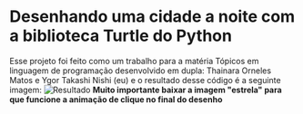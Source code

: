 # Desenhando uma cidade a noite com a biblioteca Turtle do Python
Esse projeto foi feito como um trabalho para a matéria Tópicos em linguagem de programação
desenvolvido em dupla: Thainara Orneles Matos e Ygor Takashi Nishi (eu)
e o resultado desse código é a seguinte imagem:
![Resultado](https://user-images.githubusercontent.com/49199986/93003551-aaf84a00-f50d-11ea-9b76-b51f6baf2795.png)
**Muito importante baixar a imagem "estrela" para que funcione a animação de clique no final do desenho**
